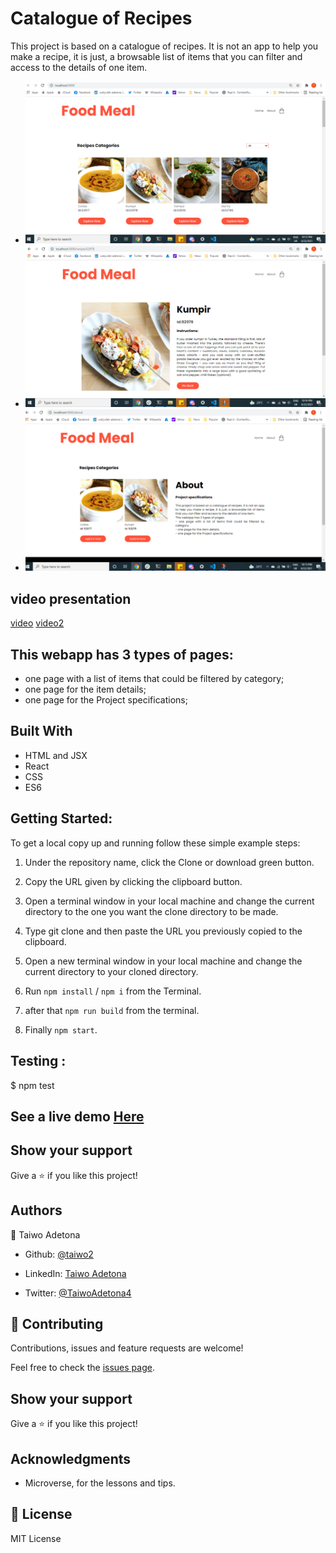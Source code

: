 # Catalogue of Recipes
This project is based on a catalogue of recipes. It is not an app to help you make a recipe, it is just, a browsable list of items that you can filter and access to the details of one item.

* ![Home](./doc/food.png)
* ![Details](./doc/details.png)
* ![About](./doc/about.png)

## video presentation
[video](https://www.loom.com/share/2800388836af491c98e4b95fc0a5bfb3)
[video2](https://www.loom.com/share/fe51f5afcbea4b568bbde1660370fc4e)

## This webapp has 3 types of pages:
* one page with a list of items that could be filtered by category;
* one page for the item details;
* one page for the Project specifications;

## Built With
* HTML and JSX
* React
* CSS
* ES6

## Getting Started:

To get a local copy up and running follow these simple example steps:

1. Under the repository name, click the Clone or download green button.

2. Copy the URL given by clicking the clipboard button.


3. Open a terminal window in your local machine and change the current directory to the one you
   want the clone directory to be made.

4. Type  git clone and then paste the URL you previously copied to the clipboard.

5. Open a new terminal window in your local machine and change the current directory to your
   cloned directory.

6. Run `npm install` / `npm i` from the Terminal.

7. after that `npm run build` from the terminal.

8. Finally `npm start`.

## Testing :

$ npm test

## See a live demo [Here](https://nervous-aryabhata-c30a75.netlify.app/)

## Show your support
Give a ⭐️ if you like this project!

## Authors

👤 Taiwo Adetona

- Github: [@taiwo2](https://github.com/taiwo2)

- LinkedIn: [Taiwo Adetona](https://www.linkedin.com/in/taiwo-adetona/)

- Twitter: [@TaiwoAdetona4](https://twitter.com/TaiwoAdetona4/)

## 🤝 Contributing

Contributions, issues and feature requests are welcome!

Feel free to check the [issues page](../../issues/).


## Show your support

Give a ⭐️ if you like this project!


## Acknowledgments

- Microverse, for the lessons and tips.

## 📝 License

MIT License
